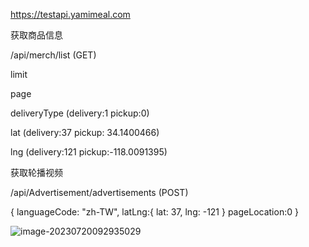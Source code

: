 https://testapi.yamimeal.com

获取商品信息

/api/merch/list   (GET)

limit  

 page 

deliveryType (delivery:1   pickup:0)

 lat (delivery:37   pickup: 34.1400466)

lng  (delivery:121  pickup:-118.0091395)

获取轮播视频

/api/Advertisement/advertisements   (POST)

{
languageCode: "zh-TW",
latLng:{
  lat: 37,
  lng: -121
}
pageLocation:0
}


![image-20230720092935029](https://github.com/hylsss/studyRecord/assets/62007319/bfb73cc0-2f35-4f0e-86d7-623e0d17d8c0)
